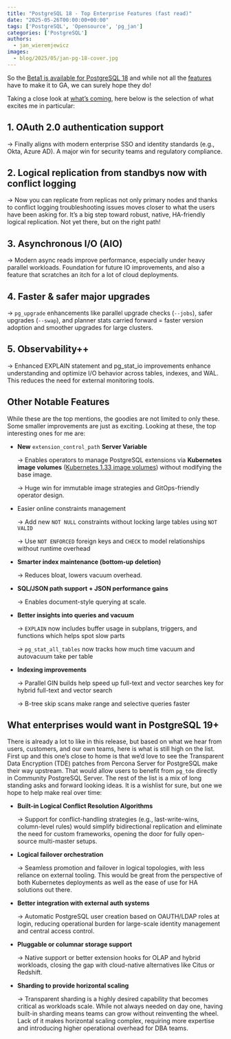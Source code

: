 ```yaml
---
title: "PostgreSQL 18 - Top Enterprise Features (fast read)"
date: "2025-05-26T00:00:00+00:00"
tags: ['PostgreSQL', 'Opensource', 'pg_jan']
categories: ['PostgreSQL']
authors:
  - jan_wieremjewicz
images:
  - blog/2025/05/jan-pg-18-cover.jpg
---
```


So the [Beta1 is available for PostgreSQL 18](https://www.postgresql.org/about/news/postgresql-18-beta-1-released-3070/) and while not all the [features](https://www.postgresql.org/docs/18/release-18.html) have to make it to GA, we can surely hope they do!

Taking a close look at [what’s coming](https://www.postgresql.org/docs/18/release-18.html), here below is the selection of what excites me in particular:

## 1. OAuth 2.0 authentication support

→ Finally aligns with modern enterprise SSO and identity standards (e.g., Okta, Azure AD). A major win for security teams and regulatory compliance.

## 2. Logical replication from standbys now with conflict logging

→ Now you can replicate from replicas not only primary nodes and thanks to conflict logging troubleshooting issues moves closer to what the users have been asking for. It’s a big step toward robust, native, HA-friendly logical replication. Not yet there, but on the right path!

## 3. Asynchronous I/O (AIO)

→ Modern async reads improve performance, especially under heavy parallel workloads. Foundation for future IO improvements, and also a feature that scratches an itch for a lot of cloud deployments.

## 4. Faster & safer major upgrades

→ `pg_upgrade` enhancements like parallel upgrade checks (`--jobs`), safer upgrades (`--swap`), and planner stats carried forward = faster version adoption and smoother upgrades for large clusters.

## 5. Observability++

→ Enhanced EXPLAIN statement and pg_stat_io improvements enhance understanding and optimize I/O behavior across tables, indexes, and WAL. This reduces the need for external monitoring tools.

## Other Notable Features

While these are the top mentions, the goodies are not limited to only these. Some smaller improvements are just as exciting. Looking at these, the top interesting ones for me are:

* **New** `extension_control_path` **Server Variable**

    → Enables operators to manage PostgreSQL extensions via **Kubernetes image volumes** ([Kubernetes 1.33 image volumes](https://kubernetes.io/blog/2025/04/29/kubernetes-v1-33-image-volume-beta/)) without modifying the base image.

    → Huge win for immutable image strategies and GitOps-friendly operator design.

* Easier online constraints management
    
    → Add new `NOT NULL` constraints without locking large tables using `NOT VALID`
    
    → Use `NOT ENFORCED` foreign keys and `CHECK` to model relationships without runtime overhead

* **Smarter index maintenance (bottom-up deletion)** 

    → Reduces bloat, lowers vacuum overhead.

* **SQL/JSON path support + JSON performance gains** 

    → Enables document-style querying at scale.

* **Better insights into queries and vacuum** 

    → `EXPLAIN` now includes buffer usage in subplans, triggers, and functions which helps spot slow parts 
    
    → `pg_stat_all_tables` now tracks how much time vacuum and autovacuum take per table

* **Indexing improvements** 

    → Parallel GIN builds help speed up full-text and vector searches key for hybrid full-text and vector search 
    
    → B-tree skip scans make range and selective queries faster

## What enterprises would want in PostgreSQL 19+

There is already a lot to like in this release, but based on what we hear from users, customers, and our own teams, here is what is still high on the list.
First up and this one’s close to home is that we’d love to see the Transparent Data Encryption (TDE) patches from Percona Server for PostgreSQL make their way upstream. That would allow users to benefit from `pg_tde` directly in Community PostgreSQL Server.
The rest of the list is a mix of long standing asks and forward looking ideas. It is a wishlist for sure, but one we hope to help make real over time:

* **Built-in Logical Conflict Resolution Algorithms**

    → Support for conflict-handling strategies (e.g., last-write-wins, column-level rules) would simplify bidirectional replication and eliminate the need for custom frameworks, opening the door for fully open-source multi-master setups.

* **Logical failover orchestration**

    → Seamless promotion and failover in logical topologies, with less reliance on external tooling. This would be great from the perspective of both Kubernetes deployments as well as the ease of use for HA solutions out there.

* **Better integration with external auth systems**

    → Automatic PostgreSQL user creation based on OAUTH/LDAP roles at login, reducing operational burden for large-scale identity management and central access control.

* **Pluggable or columnar storage support**

    → Native support or better extension hooks for OLAP and hybrid workloads, closing the gap with cloud-native alternatives like Citus or Redshift.

* **Sharding to provide horizontal scaling**

    → Transparent sharding is a highly desired capability that becomes critical as workloads scale. While not always needed on day one, having built-in sharding means teams can grow without reinventing the wheel. Lack of it makes horizontal scaling complex, requiring more expertise and introducing higher operational overhead for DBA teams.


